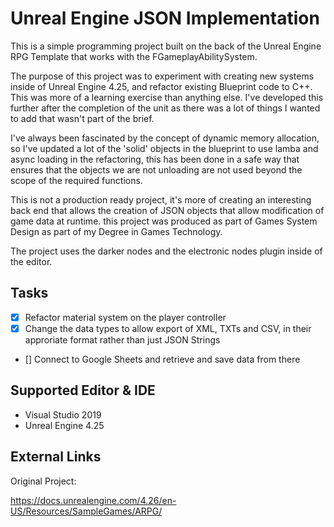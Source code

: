 # Unreal Engine JSON Implementation

This is a simple programming project built on the back of the Unreal Engine RPG Template that works with the FGameplayAbilitySystem.

The purpose of this project was to experiment with creating new systems inside of Unreal Engine 4.25, and refactor existing Blueprint code to C++. This was more of a learning 
exercise than anything else. I've developed this further after the completion of the unit as there was a lot of things I wanted to add that wasn't part of the brief.

I've always been fascinated by the concept of dynamic memory allocation, so I've updated a lot of the 'solid' objects in the blueprint to use lamba and async loading in 
the refactoring, this has been done in a safe way that ensures that the objects we are not unloading are not used beyond the scope of the required functions.

This is not a production ready project, it's more of creating an interesting back end that allows the creation of JSON objects that allow modification of game data at runtime.
this project was produced as part of Games System Design as part of my Degree in Games Technology.

The project uses the darker nodes and the electronic nodes plugin inside of the editor. 

## Tasks

- [X] Refactor material system on the player controller
- [X] Change the data types to allow export of XML, TXTs and CSV, in their approriate format rather than just JSON Strings
- []  Connect to Google Sheets and retrieve and save data from there

## Supported Editor & IDE

- Visual Studio 2019
- Unreal Engine 4.25


## External Links

Original Project:

https://docs.unrealengine.com/4.26/en-US/Resources/SampleGames/ARPG/

